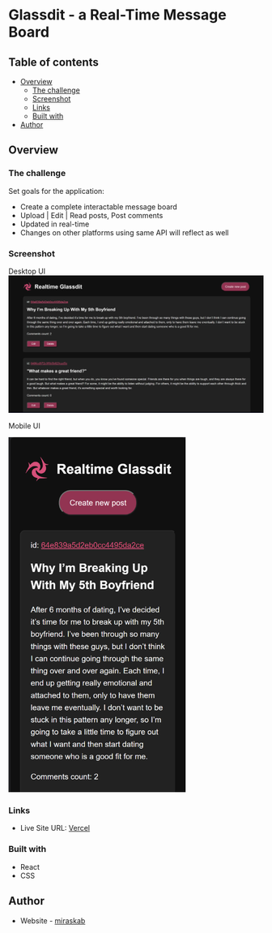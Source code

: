 # Glassdit - a Real-Time Message Board

## Table of contents

- [Overview](#overview)
  - [The challenge](#the-challenge)
  - [Screenshot](#screenshot)
  - [Links](#links)
  - [Built with](#built-with)
- [Author](#author)


## Overview

### The challenge

Set goals for the application:

- Create a complete interactable message board
- Upload | Edit | Read posts, Post comments
- Updated in real-time
- Changes on other platforms using same API will reflect as well

### Screenshot
Desktop UI
![](./screenshot1.png)

Mobile UI

<img src="./screenshot2.png" width="350">


### Links

- Live Site URL: [Vercel](https://glassdit.vercel.app)

### Built with

- React
- CSS


## Author

- Website - [miraskab](https://github.com/mkab2000)